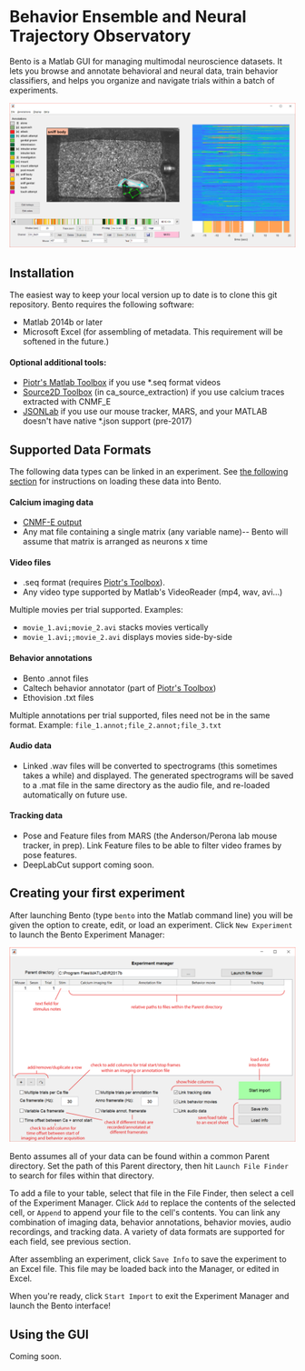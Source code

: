 # **B**ehavior **E**nsemble and **N**eural **T**rajectory **O**bservatory

Bento is a Matlab GUI for managing multimodal neuroscience datasets. It lets you browse and annotate behavioral and neural data, train behavior classifiers, and helps you organize and navigate trials within a batch of experiments.

![](/docs/bento_screenshot_plain.png?raw=true)

## Installation
The easiest way to keep your local version up to date is to clone this git repository. Bento requires the following software:
* Matlab 2014b or later
* Microsoft Excel (for assembling of metadata. This requirement will be softened in the future.)

#### Optional additional tools:
* [Piotr's Matlab Toolbox](https://pdollar.github.io/toolbox/) if you use *.seq format videos
* [Source2D Toolbox](https://github.com/zhoupc/CNMF_E) (in ca_source_extraction) if you use calcium traces extracted with CNMF_E
* [JSONLab](https://github.com/fangq/jsonlab) if you use our mouse tracker, MARS, and your MATLAB doesn't have native *.json support (pre-2017)


## Supported Data Formats
The following data types can be linked in an experiment. See [the following section](##Creating-your-first-experiment) for instructions on loading these data into Bento.
#### Calcium imaging data
* [CNMF-E output](https://github.com/zhoupc/CNMF_E)
* Any mat file containing a single matrix (any variable name)-- Bento will assume that matrix is arranged as neurons x time

#### Video files
* .seq format (requires [Piotr's Toolbox](https://pdollar.github.io/toolbox/)).
* Any video type supported by Matlab's VideoReader (mp4, wav, avi...)

Multiple movies per trial supported. Examples:
* `movie_1.avi;movie_2.avi` stacks movies vertically
* `movie_1.avi;;movie_2.avi` displays movies side-by-side

#### Behavior annotations
* Bento .annot files
* Caltech behavior annotator (part of [Piotr's Toolbox](https://pdollar.github.io/toolbox/))
* Ethovision .txt files

Multiple annotations per trial supported, files need not be in the same format. Example: `file_1.annot;file_2.annot;file_3.txt`

#### Audio data
* Linked .wav files will be converted to spectrograms (this sometimes takes a while) and displayed. The generated spectrograms will be saved to a .mat file in the same directory as the audio file, and re-loaded automatically on future use.

#### Tracking data
* Pose and Feature files from MARS (the Anderson/Perona lab mouse tracker, in prep). Link Feature files to be able to filter video frames by pose features.
* DeepLabCut support coming soon.


## Creating your first experiment
After launching Bento (type `bento` into the Matlab command line) you will be given the option to create, edit, or load an experiment. Click `New Experiment` to launch the Bento Experiment Manager:

![x](/docs/experiment_manger.png?raw=true)

Bento assumes all of your data can be found within a common Parent directory. Set the path of this Parent directory, then hit `Launch File Finder` to search for files within that directory.

To add a file to your table, select that file in the File Finder, then select a cell of the Experiment Manager. Click `Add` to replace the contents of the selected cell, or `Append` to append your file to the cell's contents. You can link any combination of imaging data, behavior annotations, behavior movies, audio recordings, and tracking data. A variety of data formats are supported for each field, see previous section.

After assembling an experiment, click `Save Info` to save the experiment to an Excel file. This file may be loaded back into the Manager, or edited in Excel.

When you're ready, click `Start Import` to exit the Experiment Manager and launch the Bento interface!

## Using the GUI
Coming soon.
